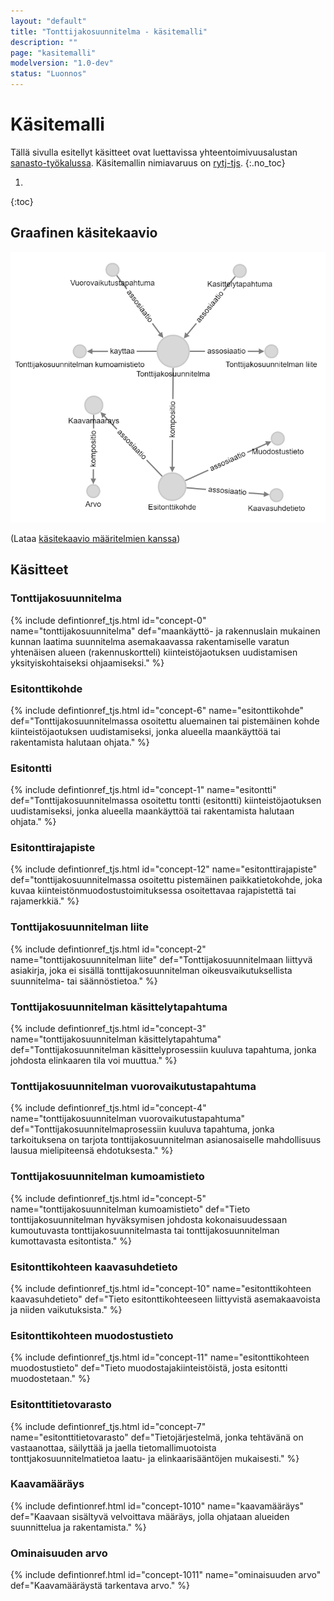 ```yaml
---
layout: "default"
title: "Tonttijakosuunnitelma - käsitemalli"
description: ""
page: "kasitemalli"
modelversion: "1.0-dev"
status: "Luonnos"
---
```

# Käsitemalli
Tällä sivulla esitellyt käsitteet ovat luettavissa yhteentoimivuusalustan [sanasto-työkalussa](https://sanastot.suomi.fi/concepts/43d39261-c7ba-4189-9f5a-9ad263436ee8). Käsitemallin nimiavaruus on [rytj-tjs](http://uri.suomi.fi/terminology/rytj-tjs/).
{:.no_toc}

1. 
{:toc}

## Graafinen käsitekaavio
![Tonttijakosuunnitelma graafisena käsitekaaviona](kasitemalli.png "Graafinen käsitekaavio tonttijakosuunnitelmasta (Neo4j)")

(Lataa [käsitekaavio määritelmien kanssa](kasitekaavio_selitteet.png))

## Käsitteet

### Tonttijakosuunnitelma
{% include defintionref_tjs.html id="concept-0" name="tonttijakosuunnitelma" def="maankäyttö- ja rakennuslain mukainen kunnan laatima suunnitelma asemakaavassa rakentamiselle varatun yhtenäisen alueen (rakennuskortteli) kiinteistöjaotuksen uudistamisen yksityiskohtaiseksi ohjaamiseksi." %}

### Esitonttikohde
{% include defintionref_tjs.html id="concept-6" name="esitonttikohde" def="Tonttijakosuunnitelmassa osoitettu aluemainen tai pistemäinen kohde kiinteistöjaotuksen uudistamiseksi, jonka alueella maankäyttöä tai rakentamista halutaan ohjata." %}

### Esitontti
{% include defintionref_tjs.html id="concept-1" name="esitontti" def="Tonttijakosuunnitelmassa osoitettu tontti (esitontti) kiinteistöjaotuksen uudistamiseksi, jonka alueella maankäyttöä tai rakentamista halutaan ohjata." %}

### Esitonttirajapiste
{% include defintionref_tjs.html id="concept-12" name="esitonttirajapiste" def="tonttijakosuunnitelmassa osoitettu pistemäinen paikkatietokohde, joka kuvaa kiinteistönmuodostustoimituksessa osoitettavaa rajapistettä tai rajamerkkiä." %}    

### Tonttijakosuunnitelman liite
{% include defintionref_tjs.html id="concept-2" name="tonttijakosuunnitelman liite" def="Tonttijakosuunnitelmaan liittyvä asiakirja, joka ei sisällä tonttijakosuunnitelman oikeusvaikutuksellista suunnitelma- tai säännöstietoa." %}

### Tonttijakosuunnitelman käsittelytapahtuma
{% include defintionref_tjs.html id="concept-3" name="tonttijakosuunnitelman käsittelytapahtuma" def="Tonttijakosuunnitelman käsittelyprosessiin kuuluva tapahtuma, jonka johdosta elinkaaren tila voi muuttua." %}

### Tonttijakosuunnitelman vuorovaikutustapahtuma
{% include defintionref_tjs.html id="concept-4" name="tonttijakosuunnitelman vuorovaikutustapahtuma" def="Tonttijakosuunnitelmaprosessiin kuuluva tapahtuma, jonka tarkoituksena on tarjota tonttijakosuunnitelman asianosaiselle mahdollisuus lausua mielipiteensä ehdotuksesta." %}

### Tonttijakosuunnitelman kumoamistieto
{% include defintionref_tjs.html id="concept-5" name="tonttijakosuunnitelman kumoamistieto" def="Tieto tonttijakosuunnitelman hyväksymisen johdosta kokonaisuudessaan kumoutuvasta tonttijakosuunnitelmasta tai tonttijakosuunnitelman kumottavasta esitontista." %}

### Esitonttikohteen kaavasuhdetieto
{% include defintionref_tjs.html id="concept-10" name="esitonttikohteen kaavasuhdetieto" def="Tieto esitonttikohteeseen liittyvistä asemakaavoista ja niiden vaikutuksista." %}

### Esitonttikohteen muodostustieto
{% include defintionref_tjs.html id="concept-11" name="esitonttikohteen muodostustieto" def="Tieto muodostajakiinteistöistä, josta esitontti muodostetaan." %}

### Esitonttitietovarasto
{% include defintionref_tjs.html id="concept-7" name="esitonttitietovarasto" def="Tietojärjestelmä, jonka tehtävänä on vastaanottaa, säilyttää ja jaella tietomallimuotoista tonttjakosuunnitelmatietoa laatu- ja elinkaarisääntöjen mukaisesti." %}

### Kaavamääräys
{% include defintionref.html id="concept-1010" name="kaavamääräys" def="Kaavaan sisältyvä velvoittava määräys, jolla ohjataan alueiden suunnittelua ja rakentamista." %}

### Ominaisuuden arvo
{% include defintionref.html id="concept-1011" name="ominaisuuden arvo" def="Kaavamääräystä tarkentava arvo." %}
